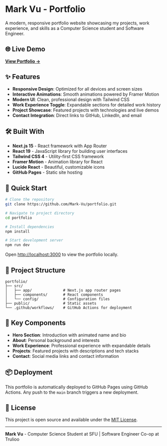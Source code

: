 # Mark Vu - Portfolio

A modern, responsive portfolio website showcasing my projects, work experience, and skills as a Computer Science student and Software Engineer.

## 🌐 Live Demo

**[View Portfolio →](https://mark-vu.github.io/portfolio/)**

## ✨ Features

-   **Responsive Design**: Optimized for all devices and screen sizes
-   **Interactive Animations**: Smooth animations powered by Framer Motion
-   **Modern UI**: Clean, professional design with Tailwind CSS
-   **Work Experience Toggle**: Expandable sections for detailed work history
-   **Project Showcase**: Featured projects with technologies and live demos
-   **Contact Integration**: Direct links to GitHub, LinkedIn, and email

## 🛠️ Built With

-   **Next.js 15** - React framework with App Router
-   **React 19** - JavaScript library for building user interfaces
-   **Tailwind CSS 4** - Utility-first CSS framework
-   **Framer Motion** - Animation library for React
-   **Lucide React** - Beautiful, customizable icons
-   **GitHub Pages** - Static site hosting

## 🚀 Quick Start

```bash
# Clone the repository
git clone https://github.com/Mark-Vu/portfolio.git

# Navigate to project directory
cd portfolio

# Install dependencies
npm install

# Start development server
npm run dev
```

Open [http://localhost:3000](http://localhost:3000) to view the portfolio locally.

## 📁 Project Structure

```
portfolio/
├── src/
│   ├── app/              # Next.js app router pages
│   ├── components/       # React components
│   └── config/           # Configuration files
├── public/               # Static assets
└── .github/workflows/    # GitHub Actions for deployment
```

## 🎨 Key Components

-   **Hero Section**: Introduction with animated name and bio
-   **About**: Personal background and interests
-   **Work Experience**: Professional experience with expandable details
-   **Projects**: Featured projects with descriptions and tech stacks
-   **Contact**: Social media links and contact information

## 📦 Deployment

This portfolio is automatically deployed to GitHub Pages using GitHub Actions. Any push to the `main` branch triggers a new deployment.

## 📄 License

This project is open source and available under the [MIT License](LICENSE).

---

**Mark Vu** - Computer Science Student at SFU | Software Engineer Co-op at Trulioo
